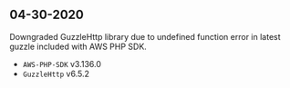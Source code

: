 ## 04-30-2020 

Downgraded GuzzleHttp library due to undefined function error in latest guzzle included with AWS PHP SDK.
* `AWS-PHP-SDK` v3.136.0
* `GuzzleHttp` v6.5.2